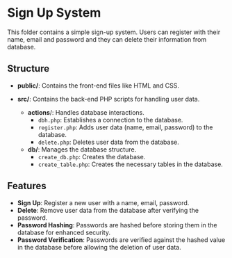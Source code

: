 # Sign Up System

This folder contains a simple sign-up system. Users can register with their name, email and password and they can delete their information from database.

## Structure
- **public/**: Contains the front-end files like HTML and CSS.
- **src/**: Contains the back-end PHP scripts for handling user data.

  - **actions**/: Handles database interactions.
    - `dbh.php`: Establishes a connection to the database.
    - `register.php`: Adds user data (name, email, password) to the database.
    - `delete.php`: Deletes user data from the database.
  - **db/**: Manages the database structure.
    - `create_db.php`: Creates the database.
    - `create_table.php`: Creates the necessary tables in the database.

## Features 

- **Sign Up**: Register a new user with a name, email, password.
- **Delete**: Remove user data from the database after verifying the password.
- **Password Hashing**: Passwords are hashed before storing them in the database for enhanced security.
- **Password Verification**: Passwords are verified against the hashed value in the database before allowing the deletion of user data.
